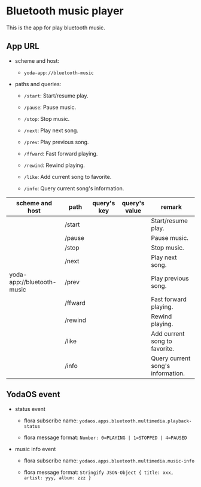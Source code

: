 # Bluetooth music player

This is the app for play bluetooth music.

## App URL

* scheme and host:

  * `yoda-app://bluetooth-music`

* paths and queries:

  * `/start`: Start/resume play.

  * `/pause`: Pause music.

  * `/stop`: Stop music.

  * `/next`: Play next song.

  * `/prev`: Play previous song.

  * `/ffward`: Fast forward playing.

  * `/rewind`: Rewind playing.

  * `/like`: Add current song to favorite.

  * `/info`: Query current song's information.

|scheme and host|path|query's key|query's value|remark|
|---|---|---|---|---|
||/start|||Start/resume play.|
||/pause|||Pause music.|
||/stop|||Stop music.|
||/next|||Play next song.|
|yoda-app://bluetooth-music|/prev|||Play previous song.|
||/ffward|||Fast forward playing.|
||/rewind|||Rewind playing.|
||/like|||Add current song to favorite.|
||/info|||Query current song's information.|

## YodaOS event

* status event

  * flora subscribe name: `yodaos.apps.bluetooth.multimedia.playback-status`

  * flora message format: ```Number: 0=PLAYING | 1=STOPPED | 4=PAUSED```

* music info event

  * flora subscribe name: `yodaos.apps.bluetooth.multimedia.music-info`

  * flora message format: ```Stringify JSON-Object { title: xxx, artist: yyy, album: zzz }```
